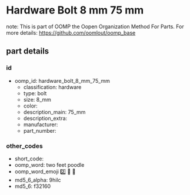 # Hardware Bolt 8 mm 75 mm  

note: This is part of OOMP the Oopen Organization Method For Parts. For more details: https://github.com/oomlout/oomp_base

##  part details





### id
* oomp_id: hardware_bolt_8_mm_75_mm
  * classification: hardware
  * type: bolt
  * size: 8_mm
  * color: 
  * description_main: 75_mm
  * description_extra: 
  * manufacturer: 
  * part_number: 

### other_codes
* short_code: 
* oomp_word: two feet poodle
* oomp_word_emoji :two: :feet: :poodle:
* md5_6_alpha: 9hilc
* md5_6: f32160
